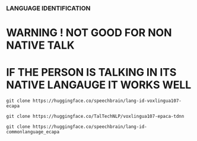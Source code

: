 ### LANGUAGE IDENTIFICATION


# WARNING ! NOT GOOD FOR NON NATIVE TALK

# IF THE PERSON IS TALKING IN ITS NATIVE LANGAUGE IT WORKS WELL


`git clone https://huggingface.co/speechbrain/lang-id-voxlingua107-ecapa`

`git clone https://huggingface.co/TalTechNLP/voxlingua107-epaca-tdnn`

`git clone https://huggingface.co/speechbrain/lang-id-commonlanguage_ecapa`

